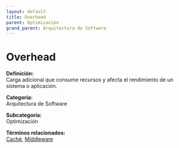 ```yaml
---
layout: default
title: Overhead
parent: Optimización
grand_parent: Arquitectura de Software
---
```


# Overhead

**Definición:**  
Carga adicional que consume recursos y afecta el rendimiento de un sistema o aplicación.

**Categoría:**  
Arquitectura de Software  

**Subcategoría:**  
Optimización

**Términos relacionados:**  
[Caché](https://maleniski.github.io/diccionario-angl-tec-mx/docs/arquitectura-de-software/optimización/cach.html), [Middleware](https://maleniski.github.io/diccionario-angl-tec-mx/docs/arquitectura-de-software/optimización/middleware.html)
